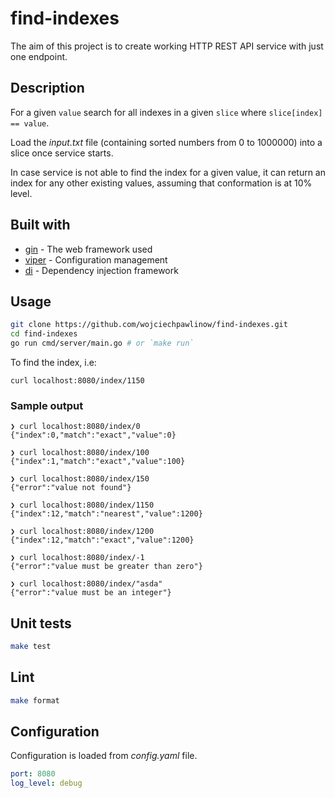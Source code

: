 # find-indexes

The aim of this project is to create working HTTP REST API service with just one endpoint.

## Description

For a given `value` search for all indexes in a given `slice` where `slice[index] == value`.  

Load the _input.txt_ file (containing sorted numbers from 0 to 1000000) into a slice once service starts.  

In case service is not able to find the index for a given value, it can return an index for any other existing values,
assuming that conformation is at 10% level.

## Built with

- [gin](https://github.com/gin-gonic/gin) - The web framework used
- [viper](https://github.com/spf13/viper) - Configuration management
- [di](https://github.com/sarulabs/di) - Dependency injection framework

## Usage

```bash
git clone https://github.com/wojciechpawlinow/find-indexes.git
cd find-indexes
go run cmd/server/main.go # or `make run`
```

To find the index, i.e:
```curl
curl localhost:8080/index/1150
```

### Sample output
```
❯ curl localhost:8080/index/0
{"index":0,"match":"exact","value":0}

❯ curl localhost:8080/index/100                                                                                                                                                                                                                              
{"index":1,"match":"exact","value":100}

❯ curl localhost:8080/index/150
{"error":"value not found"}

❯ curl localhost:8080/index/1150
{"index":12,"match":"nearest","value":1200}

❯ curl localhost:8080/index/1200
{"index":12,"match":"exact","value":1200}

❯ curl localhost:8080/index/-1
{"error":"value must be greater than zero"}

❯ curl localhost:8080/index/"asda"
{"error":"value must be an integer"}
```

## Unit tests

```bash
make test
```

## Lint

```bash
make format
```

## Configuration

Configuration is loaded from _config.yaml_ file.

```yaml
port: 8080
log_level: debug
```